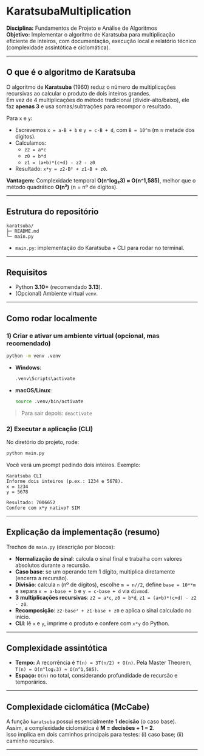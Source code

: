 # KaratsubaMultiplication

**Disciplina:** Fundamentos de Projeto e Análise de Algoritmos  
**Objetivo:** Implementar o algoritmo de Karatsuba para multiplicação eficiente de inteiros, com documentação, execução local e relatório técnico (complexidade assintótica e ciclomática).

---

## O que é o algoritmo de Karatsuba

O algoritmo de **Karatsuba** (1960) reduz o número de multiplicações recursivas ao calcular o produto de dois inteiros grandes.  
Em vez de 4 multiplicações do método tradicional (dividir-alto/baixo), ele faz **apenas 3** e usa somas/subtrações para recompor o resultado.

Para `x` e `y`:

- Escrevemos `x = a·B + b` e `y = c·B + d`, com `B = 10^m` (m ≈ metade dos dígitos).
- Calculamos:
  - `z2 = a*c`
  - `z0 = b*d`
  - `z1 = (a+b)*(c+d) - z2 - z0`
- Resultado: `x*y = z2·B² + z1·B + z0`.

**Vantagem:** Complexidade temporal **O(n^log₂3) ≈ O(n^1,585)**, melhor que o método quadrático **O(n²)** (n = nº de dígitos).

---

## Estrutura do repositório

```
karatsuba/
├─ README.md
└─ main.py
```

- `main.py`: implementação do Karatsuba + CLI para rodar no terminal.

---

## Requisitos

- Python **3.10+** (recomendado **3.13**).
- (Opcional) Ambiente virtual `venv`.

---

##  Como rodar localmente

### 1) Criar e ativar um ambiente virtual (opcional, mas recomendado)

```bash
python -m venv .venv
```

- **Windows**:
  ```bash
  .venv\Scripts\activate
  ```
- **macOS/Linux**:
  ```bash
  source .venv/bin/activate
  ```

> Para sair depois: `deactivate`

### 2) Executar a aplicação (CLI)

No diretório do projeto, rode:

```bash
python main.py
```

Você verá um prompt pedindo dois inteiros. Exemplo:

```
Karatsuba CLI
Informe dois inteiros (p.ex.: 1234 e 5678).
x = 1234
y = 5678

Resultado: 7006652
Confere com x*y nativo? SIM
```

---

## Explicação da implementação (resumo)

Trechos de `main.py` (descrição por blocos):

- **Normalização de sinal**: calcula o sinal final e trabalha com valores absolutos durante a recursão.
- **Caso base**: se um operando tem 1 dígito, multiplica diretamente (encerra a recursão).
- **Divisão**: calcula `n` (nº de dígitos), escolhe `m = n//2`, define `base = 10**m` e separa `x = a·base + b` e `y = c·base + d` via `divmod`.
- **3 multiplicações recursivas**: `z2 = a*c`, `z0 = b*d`, `z1 = (a+b)*(c+d) - z2 - z0`.
- **Recomposição**: `z2·base² + z1·base + z0` e aplica o sinal calculado no início.
- **CLI**: lê `x` e `y`, imprime o produto e confere com `x*y` do Python.

---

## Complexidade assintótica

- **Tempo:** A recorrência é `T(n) = 3T(n/2) + O(n)`. Pela Master Theorem,  
  `T(n) = O(n^log₂3) ≈ O(n^1,585)`.
- **Espaço:** `O(n)` no total, considerando profundidade de recursão e temporários.

---

## Complexidade ciclomática (McCabe)

A função `karatsuba` possui essencialmente **1 decisão** (o caso base).  
Assim, a complexidade ciclomática é **M = decisões + 1 = 2**.  
Isso implica em dois caminhos principais para testes: (i) caso base; (ii) caminho recursivo.

---

